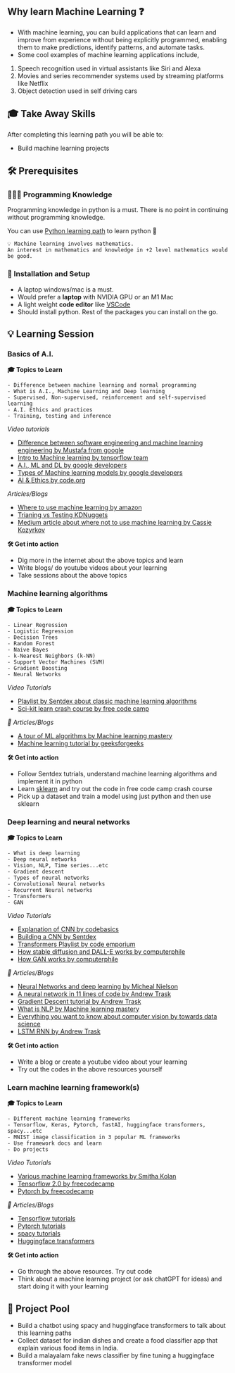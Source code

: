 ## Why learn Machine Learning ❓

- With machine learning, you can build applications that can learn and improve from experience without being explicitly programmed, enabling them to make predictions, identify patterns, and automate tasks. 
- Some cool examples of machine learning applications include, 

1. Speech recognition used in virtual assistants like Siri and Alexa 
2. Movies and series recommender systems used by streaming platforms like Netflix
3. Object detection used in self driving cars 

## 🎓 Take Away Skills

After completing this learning path you will be able to:

- Build machine learning projects


## 🛠️ Prerequisites

### 🧑🏻‍💻 Programming Knowledge 
Programming knowledge in python is a must. There is no point in continuing without programming knowledge. 

You can use [Python learning path](https://github.com/GopikrishnanSasikumar/maker-station/blob/main/Web%20Dev/Backend/Languages/Python.md) to learn python :snake:

```
💡 Machine learning involves mathematics. 
An interest in mathematics and knowledge in +2 level mathematics would be good.
```


### 📲 Installation and Setup

- A laptop windows/mac is a must. 
- Would prefer a **laptop** with NVIDIA GPU or an M1 Mac
- A light weight **code editor** like [VSCode](https://code.visualstudio.com/download)
- Should install python. Rest of the packages you can install on the go.

## 💡 Learning Session

### Basics of A.I.

**🎓 Topics to Learn**

```
- Difference between machine learning and normal programming
- What is A.I., Machine Learning and Deep learning
- Supervised, Non-supervised, reinforcement and self-supervised learning
- A.I. Ethics and practices
- Training, testing and inference
```


*Video tutorials*

- [Difference between software engineering and machine learning engineering by Mustafa from google](https://youtu.be/7SdrrHpu8_o)
- [Intro to Machine learning by tensorflow team](https://youtu.be/KNAWp2S3w94)
- [A.I., ML and DL by google developers](https://youtu.be/bOUfOOCFCrE)
- [Types of Machine learning models by google developers](https://youtu.be/yTs5byssWUU)
- [AI & Ethics by code.org](https://youtu.be/tJQSyzBUAew)

*Articles/Blogs*

- [Where to use machine learning by amazon](https://docs.aws.amazon.com/machine-learning/latest/dg/when-to-use-machine-learning.html)
- [Trianing vs Testing KDNuggets](https://www.kdnuggets.com/2022/08/difference-training-testing-data-machine-learning.html)
- [Medium article about where not to use machine learning by Cassie Kozyrkov](https://towardsdatascience.com/when-not-to-use-machine-learning-or-ai-8185650f6a29)

**🛠️ Get into action**

- Dig more in the internet about the above topics and learn
- Write blogs/ do youtube videos about your learning
- Take sessions about the above topics

### Machine learning algorithms

**🎓 Topics to Learn**

```
- Linear Regression
- Logistic Regression
- Decision Trees
- Random Forest
- Naive Bayes
- k-Nearest Neighbors (k-NN)
- Support Vector Machines (SVM)
- Gradient Boosting
- Neural Networks 
```

*Video Tutorials*

- [Playlist by Sentdex about classic machine learning algorithms](https://youtube.com/playlist?list=PLQVvvaa0QuDfKTOs3Keq_kaG2P55YRn5v)
- [Sci-kit learn crash course by free code camp](https://youtu.be/0B5eIE_1vpU)

*📄  Articles/Blogs*

- [A tour of ML algorithms by Machine learning mastery](https://machinelearningmastery.com/a-tour-of-machine-learning-algorithms/)
- [Machine learning tutorial by geeksforgeeks](https://www.geeksforgeeks.org/machine-learning/)

**🛠️ Get into action**

- Follow Sentdex tutrials, understand machine learning algorithms and implement it in python
- Learn [sklearn](https://scikit-learn.org/stable/) and try out the code in free code camp crash course
- Pick up a dataset and train a model using just python and then use sklearn


### Deep learning and neural networks


**🎓 Topics to Learn**

```
- What is deep learning 
- Deep neural networks
- Vision, NLP, Time series...etc
- Gradient descent 
- Types of neural networks
- Convolutional Neural networks
- Recurrent Neural networks
- Transformers
- GAN
```


*Video Tutorials*

- [Explanation of CNN by codebasics](https://www.youtube.com/watch?v=zfiSAzpy9NM)
- [Building a CNN by Sentdex](https://www.youtube.com/watch?v=WvoLTXIjBYU)
- [Transformers Playlist by code emporium](https://youtube.com/playlist?list=PLTl9hO2Oobd_bzXUpzKMKA3liq2kj6LfE)
- [How stable diffusion and DALL-E works by computerphile](https://youtu.be/1CIpzeNxIhU)
- [How GAN works by computerphile](https://youtu.be/Sw9r8CL98N0)


*📄  Articles/Blogs*

- [Neural Networks and deep learning by Micheal Nielson](http://neuralnetworksanddeeplearning.com/)
- [A neural network in 11 lines of code by Andrew Trask](https://iamtrask.github.io/2015/07/12/basic-python-network/)
- [Gradient Descent tutorial by Andrew Trask](https://iamtrask.github.io/2015/07/27/python-network-part2/)
- [What is NLP by Machine learning mastery](https://machinelearningmastery.com/natural-language-processing/)
- [Everything you want to know about computer vision by towards data science](https://towardsdatascience.com/everything-you-ever-wanted-to-know-about-computer-vision-heres-a-look-why-it-s-so-awesome-e8a58dfb641e)
- [LSTM RNN by Andrew Trask](https://iamtrask.github.io/2015/11/15/anyone-can-code-lstm/)


**🛠️ Get into action**

- Write a blog or create a youtube video about your learning
- Try out the codes in the above resources yourself

### Learn machine learning framework(s)

**🎓 Topics to Learn**

```
- Different machine learning frameworks
- Tensorflow, Keras, Pytorch, fastAI, huggingface transformers, spacy...etc
- MNIST image classification in 3 popular ML frameworks
- Use framework docs and learn 
- Do projects 
```

*Video Tutorials*

- [Various machine learning frameworks by Smitha Kolan](https://youtu.be/fXsGyP2LSQ4)
- [Tensorflow 2.0 by freecodecamp](https://youtu.be/tPYj3fFJGjk)
- [Pytorch by freecodecamp](https://youtu.be/V_xro1bcAuA)


*📄  Articles/Blogs*

- [Tensorflow tutorials](https://www.tensorflow.org/tutorials)
- [Pytorch tutorials](https://pytorch.org/tutorials/)
- [spacy tutorials](https://v2.spacy.io/usage/spacy-101)
- [Huggingface transformers](https://huggingface.co/docs/transformers/index)


**🛠️ Get into action**

-  Go through the above resources. Try out code
-  Think about a machine learning project (or ask chatGPT for ideas) and start doing it with your learning

## 🚀 Project Pool

- Build a chatbot using spacy and huggingface transformers to talk about this learning paths
- Collect dataset for indian dishes and create a food classifier app that explain various food items in India.
- Build a malayalam fake news classifier by fine tuning a huggingface transformer model

